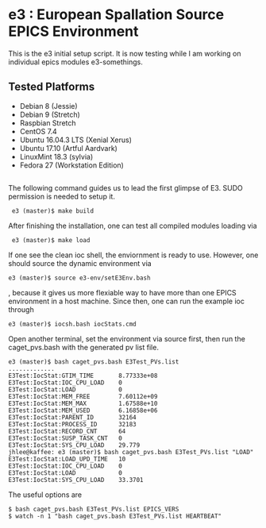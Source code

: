 # e3 : European Spallation Source EPICS Environment

This is the e3 initial setup script. It is now testing while I am working on individual epics modules e3-somethings.

## Tested Platforms
* Debian 8 (Jessie)
* Debian 9 (Stretch)
* Raspbian Stretch
* CentOS 7.4
* Ubuntu 16.04.3 LTS (Xenial Xerus)
* Ubuntu 17.10 (Artful Aardvark)
* LinuxMint 18.3 (sylvia)
* Fedora 27 (Workstation Edition)

##

The following command guides us to lead the first glimpse of E3. SUDO permission is needed to setup it.

```
 e3 (master)$ make build
```

After finishing the installation, one can test all compiled modules loading via
```
 e3 (master)$ make load
```

If one see the clean ioc shell, the enviornment is ready to use. However, one should source the dynamic environment via

```
e3 (master)$ source e3-env/setE3Env.bash
```
, because it gives us more flexiable way to have more than one EPICS environment in a host machine. Since then, one can run the example ioc through 
```
e3 (master)$ iocsh.bash iocStats.cmd
```

Open another terminal, set the environment via source first, then
run the caget_pvs.bash with the generated pv list file.

```
e3 (master)$ bash caget_pvs.bash E3Test_PVs.list
.............
E3Test:IocStat:GTIM_TIME       8.77333e+08
E3Test:IocStat:IOC_CPU_LOAD    0
E3Test:IocStat:LOAD            0
E3Test:IocStat:MEM_FREE        7.60112e+09
E3Test:IocStat:MEM_MAX         1.67588e+10
E3Test:IocStat:MEM_USED        6.16858e+06
E3Test:IocStat:PARENT_ID       32164
E3Test:IocStat:PROCESS_ID      32183
E3Test:IocStat:RECORD_CNT      64
E3Test:IocStat:SUSP_TASK_CNT   0
E3Test:IocStat:SYS_CPU_LOAD    29.779
jhlee@kaffee: e3 (master)$ bash caget_pvs.bash E3Test_PVs.list "LOAD"
E3Test:IocStat:LOAD_UPD_TIME   10
E3Test:IocStat:IOC_CPU_LOAD    0
E3Test:IocStat:LOAD            0
E3Test:IocStat:SYS_CPU_LOAD    33.3701
```

The useful options are

```
$ bash caget_pvs.bash E3Test_PVs.list EPICS_VERS
$ watch -n 1 "bash caget_pvs.bash E3Test_PVs.list HEARTBEAT"

```


